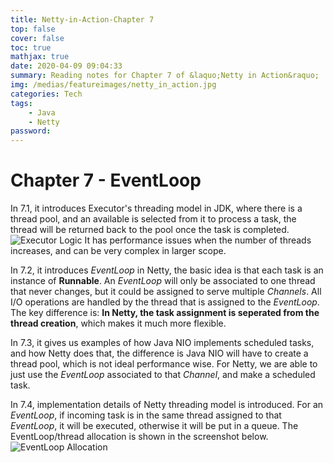 ```yaml
---
title: Netty-in-Action-Chapter 7
top: false
cover: false
toc: true
mathjax: true
date: 2020-04-09 09:04:33
summary: Reading notes for Chapter 7 of &laquo;Netty in Action&raquo;
img: /medias/featureimages/netty_in_action.jpg
categories: Tech
tags:
    - Java
    - Netty
password:
---
```


# Chapter 7 - EventLoop

In 7.1, it introduces Executor's threading model in JDK, where there is a thread pool, and an available is selected from it to process a task, the thread will be returned back to the pool once the task is completed.
![Executor Logic](executor_logic.png)
It has performance issues when the number of threads increases, and can be very complex in larger scope.

In 7.2, it introduces *EventLoop* in Netty, the basic idea is that each task is an instance of **Runnable**. An *EventLoop* will only be associated to one thread that never changes, but it could be assigned to serve multiple *Channels*.
All I/O operations are handled by the thread that is assigned to the *EventLoop*.
The key difference is: **In Netty, the task assignment is seperated from the thread creation**, which makes it much  more flexible.

In 7.3, it gives us examples of how Java NIO implements scheduled tasks, and how Netty does that, the difference is Java NIO will have to create a thread pool, which is not ideal performance wise. For Netty, we are able to just use the *EventLoop* associated to that *Channel*, and make a scheduled task.

In 7.4, implementation details of Netty threading model is introduced. For an *EventLoop*, if incoming task is in the same thread assigned to that *EventLoop*, it will be executed, otherwise it will be put in a queue.
The EventLoop/thread allocation is shown in the screenshot below.
![EventLoop Allocation](eventloop_allocation.png)